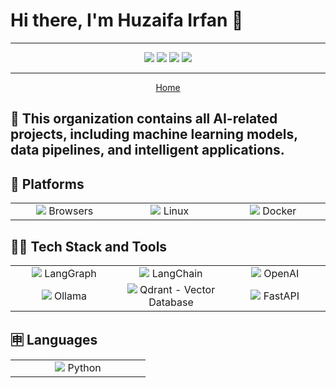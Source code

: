 # Hi there, I'm Huzaifa Irfan 👋

<hr />

<p align="center">
<a href="https://huzaifairfan.com" target="_blank"><img src="https://img.shields.io/badge/-huzaifairfan.com-1aa260?style=flat&logo=Google-Chrome&logoColor=white"/></a>
<a href="https://www.linkedin.com/in/huzaifairfan/" target="_blank"><img src="https://img.shields.io/badge/-Huzaifa%20Irfan-0072b1?style=flat&logo=Linkedin&logoColor=white"/></a>
<a href="https://github.com/HuzaifaIrfan/" target="_blank"><img src="https://img.shields.io/badge/-Huzaifa%20Irfan-4078c0?style=flat&logo=Github&logoColor=white"/></a>
<a href="mailto:contact@huzaifairfan.com" target="_blank"><img src="https://img.shields.io/badge/-contact@huzaifairfan.com-c71610?style=flat&logo=Gmail&logoColor=white"/></a>
</p>

<hr />

<p align="center">
<a href="https://github.com/HuzaifaIrfan" target="_blank">Home</a>
</p>

## 📁 This organization contains all AI-related projects, including machine learning models, data pipelines, and intelligent applications.

## 📱 Platforms

<table>
<tr>
    <td align='center' width="200">
        <img src="https://upload.wikimedia.org/wikipedia/commons/e/e1/Google_Chrome_icon_%28February_2022%29.svg">
        Browsers
    </td>
    <td align='center' width="200">
        <img src="https://upload.wikimedia.org/wikipedia/commons/3/35/Tux.svg">
        Linux
    </td>
    <td align='center' width="200">
        <img src="https://upload.wikimedia.org/wikipedia/en/f/f4/Docker_logo.svg">
        Docker
    </td>
</tr>
</table>

## 🧑‍💻 Tech Stack and Tools

<table>
<tr>
    <td align='center' width="200">
        <img src="https://media.datacamp.com/cms/google/ad_4nxfnnz7nfq1q7wrkzmgmkg3wcgxldkbjchen5fadpwc1oydavwgjfu9dofuy9xljev29evzupzkmokbfj7640py0dhqycnnry-lxg3flcinmj5h7ov6r4xzhjoy6ccxrr5tqxanduwuba5b3agznvidnpz8.png">
        LangGraph
    </td>
    <td align='center' width="200">
        <img src="https://upload.wikimedia.org/wikipedia/commons/6/60/LangChain_Logo.svg">
        LangChain
    </td>
    <td align='center' width="200">
        <img src="https://upload.wikimedia.org/wikipedia/commons/a/af/OpenAI_logo_2025_%28wordmark%29.svg">
        OpenAI
    </td>
</tr>
<tr>
    <td align='center' width="200">
        <img src="https://www.linuxtricks.fr/upload/ollama-logo.png">
        Ollama
    </td>
    <td align='center' width="200">
        <img src="https://qdrant.tech/img/qdrant-logo.svg">
        Qdrant - Vector Database
    </td>
    <td align='center' width="200">
        <img src="https://upload.wikimedia.org/wikipedia/commons/1/1a/FastAPI_logo.svg">
        FastAPI
    </td>
</tr>
</table>


## 🈸 Languages

<table>
<tr>
    <td align='center' width="200">
        <img src="https://upload.wikimedia.org/wikipedia/commons/c/c3/Python-logo-notext.svg">
        Python
    </td>
</tr>
</table>

